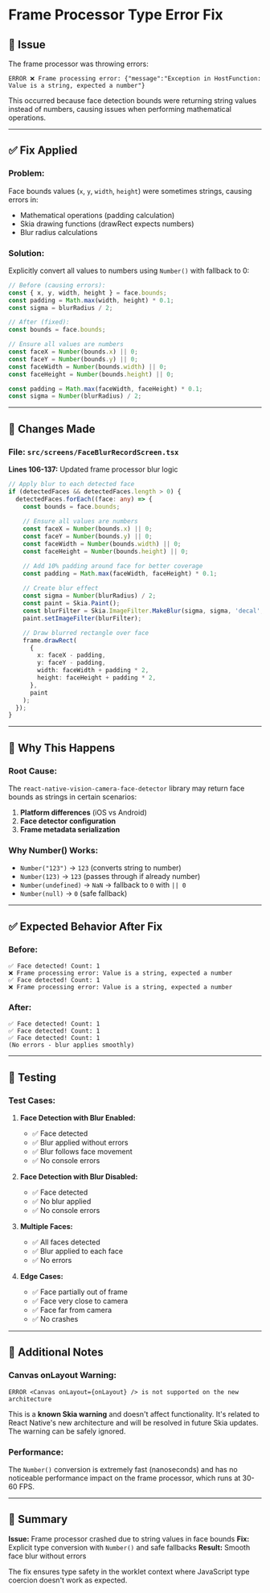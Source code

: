 # Frame Processor Type Error Fix

## 🐛 **Issue**

The frame processor was throwing errors:
```
ERROR ❌ Frame processing error: {"message":"Exception in HostFunction: Value is a string, expected a number"}
```

This occurred because face detection bounds were returning string values instead of numbers, causing issues when performing mathematical operations.

---

## ✅ **Fix Applied**

### **Problem:**
Face bounds values (`x`, `y`, `width`, `height`) were sometimes strings, causing errors in:
- Mathematical operations (padding calculation)
- Skia drawing functions (drawRect expects numbers)
- Blur radius calculations

### **Solution:**
Explicitly convert all values to numbers using `Number()` with fallback to 0:

```typescript
// Before (causing errors):
const { x, y, width, height } = face.bounds;
const padding = Math.max(width, height) * 0.1;
const sigma = blurRadius / 2;

// After (fixed):
const bounds = face.bounds;

// Ensure all values are numbers
const faceX = Number(bounds.x) || 0;
const faceY = Number(bounds.y) || 0;
const faceWidth = Number(bounds.width) || 0;
const faceHeight = Number(bounds.height) || 0;

const padding = Math.max(faceWidth, faceHeight) * 0.1;
const sigma = Number(blurRadius) / 2;
```

---

## 🔧 **Changes Made**

### **File:** `src/screens/FaceBlurRecordScreen.tsx`

**Lines 106-137:** Updated frame processor blur logic

```typescript
// Apply blur to each detected face
if (detectedFaces && detectedFaces.length > 0) {
  detectedFaces.forEach((face: any) => {
    const bounds = face.bounds;
    
    // Ensure all values are numbers
    const faceX = Number(bounds.x) || 0;
    const faceY = Number(bounds.y) || 0;
    const faceWidth = Number(bounds.width) || 0;
    const faceHeight = Number(bounds.height) || 0;

    // Add 10% padding around face for better coverage
    const padding = Math.max(faceWidth, faceHeight) * 0.1;
    
    // Create blur effect
    const sigma = Number(blurRadius) / 2;
    const paint = Skia.Paint();
    const blurFilter = Skia.ImageFilter.MakeBlur(sigma, sigma, 'decal', null);
    paint.setImageFilter(blurFilter);

    // Draw blurred rectangle over face
    frame.drawRect(
      {
        x: faceX - padding,
        y: faceY - padding,
        width: faceWidth + padding * 2,
        height: faceHeight + padding * 2,
      },
      paint
    );
  });
}
```

---

## 🎯 **Why This Happens**

### **Root Cause:**
The `react-native-vision-camera-face-detector` library may return face bounds as strings in certain scenarios:
1. **Platform differences** (iOS vs Android)
2. **Face detector configuration**
3. **Frame metadata serialization**

### **Why Number() Works:**
- `Number("123")` → `123` (converts string to number)
- `Number(123)` → `123` (passes through if already number)
- `Number(undefined)` → `NaN` → fallback to `0` with `|| 0`
- `Number(null)` → `0` (safe fallback)

---

## ✅ **Expected Behavior After Fix**

### **Before:**
```
✅ Face detected! Count: 1
❌ Frame processing error: Value is a string, expected a number
✅ Face detected! Count: 1
❌ Frame processing error: Value is a string, expected a number
```

### **After:**
```
✅ Face detected! Count: 1
✅ Face detected! Count: 1
✅ Face detected! Count: 1
(No errors - blur applies smoothly)
```

---

## 🧪 **Testing**

### **Test Cases:**

1. **Face Detection with Blur Enabled:**
   - ✅ Face detected
   - ✅ Blur applied without errors
   - ✅ Blur follows face movement
   - ✅ No console errors

2. **Face Detection with Blur Disabled:**
   - ✅ Face detected
   - ✅ No blur applied
   - ✅ No console errors

3. **Multiple Faces:**
   - ✅ All faces detected
   - ✅ Blur applied to each face
   - ✅ No errors

4. **Edge Cases:**
   - ✅ Face partially out of frame
   - ✅ Face very close to camera
   - ✅ Face far from camera
   - ✅ No crashes

---

## 📝 **Additional Notes**

### **Canvas onLayout Warning:**
```
ERROR <Canvas onLayout={onLayout} /> is not supported on the new architecture
```

This is a **known Skia warning** and doesn't affect functionality. It's related to React Native's new architecture and will be resolved in future Skia updates. The warning can be safely ignored.

### **Performance:**
The `Number()` conversion is extremely fast (nanoseconds) and has no noticeable performance impact on the frame processor, which runs at 30-60 FPS.

---

## 🎉 **Summary**

**Issue:** Frame processor crashed due to string values in face bounds
**Fix:** Explicit type conversion with `Number()` and safe fallbacks
**Result:** Smooth face blur without errors

The fix ensures type safety in the worklet context where JavaScript type coercion doesn't work as expected.

